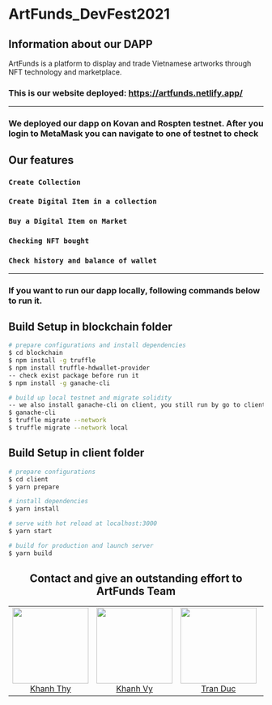 # ArtFunds_DevFest2021

## Information about our DAPP

ArtFunds is a platform to display and trade Vietnamese artworks through NFT technology and marketplace.

### This is our website deployed: https://artfunds.netlify.app/

---

### We deployed our dapp on Kovan and Rospten testnet. After you login to MetaMask you can navigate to one of testnet to check

## Our features

### `Create Collection`

### `Create Digital Item in a collection`

### `Buy a Digital Item on Market`

### `Checking NFT bought`

### `Check history and balance of wallet`

---

### If you want to run our dapp locally, following commands below to run it.

## Build Setup in blockchain folder

```bash
# prepare configurations and install dependencies
$ cd blockchain
$ npm install -g truffle
$ npm install truffle-hdwallet-provider
-- check exist package before run it
$ npm install -g ganache-cli

# build up local testnet and migrate solidity
-- we also install ganache-cli on client, you still run by go to client folder and run cmd "yarn ganache-cli"
$ ganache-cli
$ truffle migrate --network
$ truffle migrate --network local
```

## Build Setup in client folder

```bash
# prepare configurations
$ cd client
$ yarn prepare

# install dependencies
$ yarn install

# serve with hot reload at localhost:3000
$ yarn start

# build for production and launch server
$ yarn build
```

<h2 align="center">Contact and give an outstanding effort to ArtFunds Team</h2>

<table>
  <tbody>
    <tr>
      <td align="center">
        <img width="150" height="150"
        src="https://scontent.fdad3-5.fna.fbcdn.net/v/t31.18172-8/15800177_568459200016663_6048824361441283694_o.jpg?_nc_cat=102&ccb=1-5&_nc_sid=174925&_nc_ohc=8SoUbacA-6EAX-tgAME&_nc_ht=scontent.fdad3-5.fna&oh=ace3414930772bc454e6ee3838586ea4&oe=61A105B8">
        </br>
        <a href="https://www.facebook.com/thy.lengockhanh">Khanh Thy</a>
      </td>
      <td align="center">
        <img width="150" height="150"
        src="https://scontent.fdad3-4.fna.fbcdn.net/v/t1.6435-9/167560124_1158026367965786_4456007989502876061_n.jpg?_nc_cat=104&ccb=1-5&_nc_sid=174925&_nc_ohc=VZadXq6WrHgAX8iZkTA&_nc_ht=scontent.fdad3-4.fna&oh=31aef6f1c00fb32e020bc51c579efa04&oe=61A1D94F">
        </br>
        <a href="https://www.facebook.com/khanhvy.tran.98031">Khanh Vy</a>
      </td>
      <td align="center">
        <img width="150" height="150"
        src="https://scontent.fdad3-2.fna.fbcdn.net/v/t31.18172-8/23668900_495242154183459_907561383454450522_o.jpg?_nc_cat=107&ccb=1-5&_nc_sid=8bfeb9&_nc_ohc=9HEElbNJshEAX_Fz-Gy&_nc_ht=scontent.fdad3-2.fna&oh=7dcc8f6973f794268f7525069194403f&oe=61A08DCB">
        </br>
        <a href="https://www.facebook.com/beobiebom/">Tran Duc</a>
      </td>
      <td align="center">
        <img width="150" height="150"
        src="https://scontent.fdad3-4.fna.fbcdn.net/v/t1.6435-9/205592143_1869226493259497_3434819717428457417_n.png.jpg?_nc_cat=104&ccb=1-5&_nc_sid=174925&_nc_ohc=Vd7wCIm2PckAX8auNTu&tn=Dh3aFCz5Dk1ur-Z5&_nc_ht=scontent.fdad3-4.fna&oh=0d37639f317633818c3fb8db34bf18f5&oe=61A05DB4">
        </br>
        <a href="https://www.facebook.com/trungvietlee/">Viet Trung</a>
      </td>
      <td align="center">
        <img width="150" height="150"
        src="https://scontent.fdad3-4.fna.fbcdn.net/v/t1.6435-9/246498800_3009943549244117_7295091110409923833_n.jpg?_nc_cat=101&ccb=1-5&_nc_sid=09cbfe&_nc_ohc=GN2cjgGoZR0AX-kCPhH&tn=Dh3aFCz5Dk1ur-Z5&_nc_ht=scontent.fdad3-4.fna&oh=beed9fa27152786ee26597c8d5aa6843&oe=61A3364A">
        </br>
        <a href="https://www.facebook.com/trandinhphucnguyen">Tran Nguyen</a>
      </td>
    </tr>
  <tbody>
</table>
